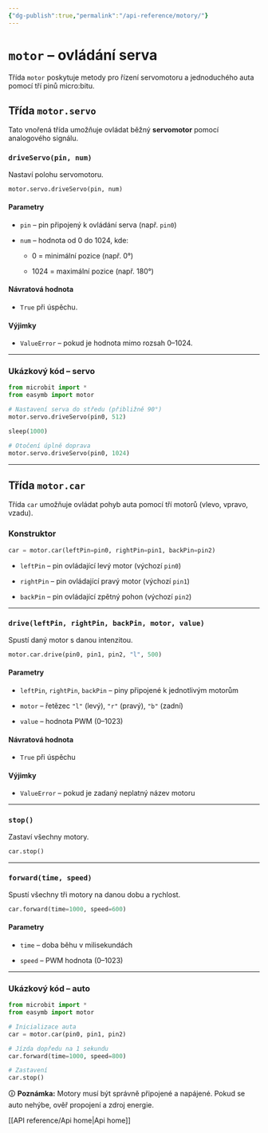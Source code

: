 ```yaml
---
{"dg-publish":true,"permalink":"/api-reference/motory/"}
---
```


# `motor` – ovládání serva

Třída `motor` poskytuje metody pro řízení servomotoru a jednoduchého auta pomocí tří  pinů micro:bitu.

## Třída `motor.servo`

Tato vnořená třída umožňuje ovládat běžný **servomotor** pomocí analogového signálu.

### `driveServo(pin, num)`

Nastaví polohu servomotoru.

```python
motor.servo.driveServo(pin, num)
```

#### Parametry

- `pin` – pin připojený k ovládání serva (např. `pin0`)
    
- `num` – hodnota od 0 do 1024, kde:
    
    - 0 = minimální pozice (např. 0°)
        
    - 1024 = maximální pozice (např. 180°)
        

#### Návratová hodnota

- `True` při úspěchu.
    

#### Výjimky

- `ValueError` – pokud je hodnota mimo rozsah 0–1024.
    

---

### Ukázkový kód – servo

```python
from microbit import *
from easymb import motor

# Nastavení serva do středu (přibližně 90°)
motor.servo.driveServo(pin0, 512)

sleep(1000)

# Otočení úplně doprava
motor.servo.driveServo(pin0, 1024)
```

---

## Třída `motor.car`

Třída `car` umožňuje ovládat pohyb auta pomocí tří motorů (vlevo, vpravo, vzadu).

### Konstruktor

```python
car = motor.car(leftPin=pin0, rightPin=pin1, backPin=pin2)
```

- `leftPin` – pin ovládající levý motor (výchozí `pin0`)
    
- `rightPin` – pin ovládající pravý motor (výchozí `pin1`)
    
- `backPin` – pin ovládající zpětný pohon (výchozí `pin2`)
    

---

### `drive(leftPin, rightPin, backPin, motor, value)`

Spustí daný motor s danou intenzitou.

```python
motor.car.drive(pin0, pin1, pin2, "l", 500)
```

#### Parametry

- `leftPin`, `rightPin`, `backPin` – piny připojené k jednotlivým motorům
    
- `motor` – řetězec `"l"` (levý), `"r"` (pravý), `"b"` (zadní)
    
- `value` – hodnota PWM (0–1023)
    

#### Návratová hodnota

- `True` při úspěchu
    

#### Výjimky

- `ValueError` – pokud je zadaný neplatný název motoru
    

---

### `stop()`

Zastaví všechny motory.

```python
car.stop()
```

---

### `forward(time, speed)`

Spustí všechny tři motory na danou dobu a rychlost.

```python
car.forward(time=1000, speed=600)
```

#### Parametry

- `time` – doba běhu v milisekundách
    
- `speed` – PWM hodnota (0–1023)
    

---

### Ukázkový kód – auto

```python
from microbit import *
from easymb import motor

# Inicializace auta
car = motor.car(pin0, pin1, pin2)

# Jízda dopředu na 1 sekundu
car.forward(time=1000, speed=800)

# Zastavení
car.stop()
```

🛈 **Poznámka:** Motory musí být správně připojené a napájené. Pokud se auto nehýbe, ověř propojení a zdroj energie.

[[API reference/Api home\|Api home]]